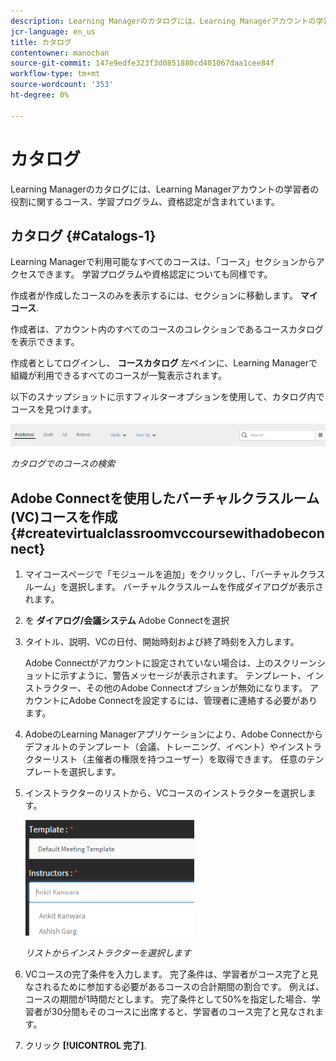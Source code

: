 ```yaml
---
description: Learning Managerのカタログには、Learning Managerアカウントの学習者の役割に関するコース、学習プログラム、資格認定が含まれています。
jcr-language: en_us
title: カタログ
contentowner: manochan
source-git-commit: 147e9edfe323f3d0851880cd401067daa1cee84f
workflow-type: tm+mt
source-wordcount: '353'
ht-degree: 0%

---
```




# カタログ

Learning Managerのカタログには、Learning Managerアカウントの学習者の役割に関するコース、学習プログラム、資格認定が含まれています。

## カタログ {#Catalogs-1}

Learning Managerで利用可能なすべてのコースは、「コース」セクションからアクセスできます。 学習プログラムや資格認定についても同様です。

作成者が作成したコースのみを表示するには、セクションに移動します。 **マイコース**.

作成者は、アカウント内のすべてのコースのコレクションであるコースカタログを表示できます。

作成者としてログインし、 **コースカタログ** 左ペインに、Learning Managerで組織が利用できるすべてのコースが一覧表示されます。

以下のスナップショットに示すフィルターオプションを使用して、カタログ内でコースを見つけます。

![](assets/search-options.png)

*カタログでのコースの検索*

## Adobe Connectを使用したバーチャルクラスルーム(VC)コースを作成 {#createvirtualclassroomvccoursewithadobeconnect}

1. マイコースページで「モジュールを追加」をクリックし、「バーチャルクラスルーム」を選択します。 バーチャルクラスルームを作成ダイアログが表示されます。
1. を **ダイアログ/会議システム** Adobe Connectを選択
1. タイトル、説明、VCの日付、開始時刻および終了時刻を入力します。

   Adobe Connectがアカウントに設定されていない場合は、上のスクリーンショットに示すように、警告メッセージが表示されます。 テンプレート、インストラクター、その他のAdobe Connectオプションが無効になります。 アカウントにAdobe Connectを設定するには、管理者に連絡する必要があります。

1. AdobeのLearning Managerアプリケーションにより、Adobe Connectからデフォルトのテンプレート（会議、トレーニング、イベント）やインストラクターリスト（主催者の権限を持つユーザー）を取得できます。 任意のテンプレートを選択します。

1. インストラクターのリストから、VCコースのインストラクターを選択します。

   ![](assets/choose-instructor.png)

   *リストからインストラクターを選択します*

1. VCコースの完了条件を入力します。 完了条件は、学習者がコース完了と見なされるために参加する必要があるコースの合計期間の割合です。 例えば、コースの期間が1時間だとします。 完了条件として50%を指定した場合、学習者が30分間もそのコースに出席すると、学習者のコース完了と見なされます。

1. クリック **[!UICONTROL 完了]**.

